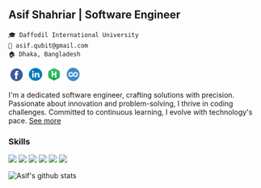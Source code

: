 ## Asif Shahriar | Software Engineer


`🎓 Daffodil International University`<br/>
`📧 asif.qubit@gmail.com`<br/>
`🏠 Dhaka, Bangladesh`<br/>


<a href="https://facebook.com/asif.8617" target="_blank"><img src="https://raw.githubusercontent.com/as-shahriar/as-shahriar/master/icons/fb.png" width="33" height="30" alt="FB"/></a> <a href="https://linkedin.com/in/asif-se" target="_blank"><img src="https://raw.githubusercontent.com/as-shahriar/as-shahriar/master/icons/in.png" width="33" height="30" alt="in"/></a> <a href="https://www.hackerrank.com/profile/asif_shahriar" target="_blank"><img src="https://raw.githubusercontent.com/as-shahriar/as-shahriar/master/icons/hackerrank.png" width="33" height="30" alt="HackerRank"/></a> <a href="https://www.coursera.org/user/ee807a21f2d71213d4e9cbf6c0ce1c49" target="_blank"><img src="https://raw.githubusercontent.com/as-shahriar/as-shahriar/master/icons/coursera.png" width="34" height="30" alt="coursera"/></a> 

I'm a dedicated software engineer, crafting solutions with precision. Passionate about innovation and problem-solving, I thrive in coding challenges. Committed to continuous learning, I evolve with technology's pace. <a href="https://as-shahriar.github.io" target="_blank">See more</a> 

### Skills

<p>
  <img src="https://img.shields.io/badge/JavaScript-%E2%98%85%E2%98%85%E2%98%85%E2%98%85%E2%98%85-F0DB4F" />
  <img src="https://img.shields.io/badge/TypeScript-%E2%98%85%E2%98%85%E2%98%85%E2%98%85%E2%98%86-007acc" /> 
  <img src="https://img.shields.io/badge/ReactJs-%E2%98%85%E2%98%85%E2%98%85%E2%98%86%E2%98%86-007acc" /> 
  <img src="https://img.shields.io/badge/Python-%E2%98%85%E2%98%85%E2%98%85%E2%98%85%E2%98%85-007acc" /> 
  <img src="https://img.shields.io/badge/Django-%E2%98%85%E2%98%85%E2%98%85%E2%98%85%E2%98%86-092e20" />
  <img src="https://img.shields.io/badge/Git-%E2%98%85%E2%98%85%E2%98%85%E2%98%85%E2%98%85-F1502F" />
</p>


![Asif's github stats](https://github-readme-stats.vercel.app/api/?username=as-shahriar&show_icons=true&title_color=1F75C8&icon_color=2AA410&text_color=043667&bg_color=00000000)
  

